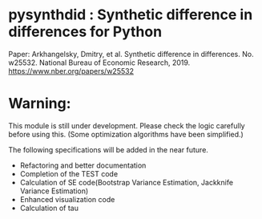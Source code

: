 # pysynthdid : Synthetic difference in differences for Python

Paper: 
Arkhangelsky, Dmitry, et al. Synthetic difference in differences. No. w25532. National Bureau of Economic Research, 2019. https://www.nber.org/papers/w25532

# Warning:
This module is still under development. Please check the logic carefully before using this. (Some optimization algorithms have been simplified.)

The following specifications will be added in the near future.
- Refactoring and better documentation
- Completion of the TEST code
- Calculation of SE code(Bootstrap Variance Estimation, Jackknife Variance Estimation)
- Enhanced visualization code
- Calculation of tau
